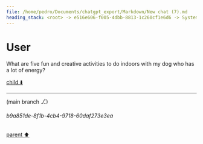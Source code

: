 ```yaml
---
file: /home/pedro/Documents/chatgpt_export/Markdown/New chat (7).md
heading_stack: <root> -> e516e606-f005-4dbb-8813-1c260cf1e6d6 -> System -> 44eed415-c779-4062-9ca6-1ab2d02ee8d1 -> System -> aaa27b2a-c5b9-485a-96ca-ba68ff20e0f5 -> User
---
```

# User

What are five fun and creative activities to do indoors with my dog who has a lot of energy?

[child ⬇️](#b9a851de-8f1b-4cb4-9718-60daf273e3ea)

---

(main branch ⎇)
###### b9a851de-8f1b-4cb4-9718-60daf273e3ea
[parent ⬆️](#aaa27b2a-c5b9-485a-96ca-ba68ff20e0f5)
